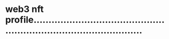 # web3 nft profile..........................................................................................
